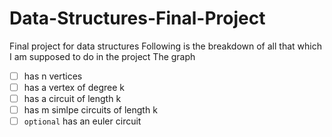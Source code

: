 # Data-Structures-Final-Project
Final project for data structures 
Following is the breakdown of all that which I am supposed to do in the project
The graph 
- [ ] has n vertices
- [ ] has a vertex of degree k
- [ ] has a circuit of length k
- [ ] has m simlpe circuits of length k
- [ ] `optional` has an euler circuit